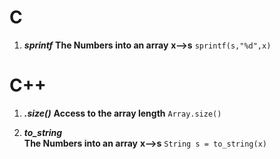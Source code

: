 # C
1. ***sprintf*** 
**The Numbers into an array** **x-->s**
`sprintf(s,"%d",x)`



# C++
1. ***.size()*** 
**Access to the array length** 
`Array.size()`  

2. ***to_string***  
**The Numbers into an array** **x-->s**
`String s = to_string(x)`
